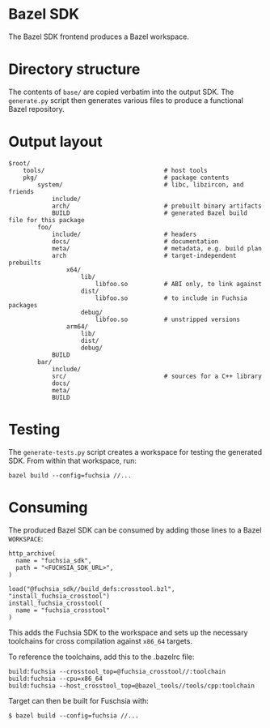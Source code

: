 Bazel SDK
=========

The Bazel SDK frontend produces a Bazel workspace.

# Directory structure

The contents of `base/` are copied verbatim into the output SDK. The
`generate.py` script then generates various files to produce a functional Bazel
repository.

# Output layout

```
$root/
    tools/                                 # host tools
    pkg/                                   # package contents
        system/                            # libc, libzircon, and friends
            include/
            arch/                          # prebuilt binary artifacts
            BUILD                          # generated Bazel build file for this package
        foo/
            include/                       # headers
            docs/                          # documentation
            meta/                          # metadata, e.g. build plan
            arch                           # target-independent prebuilts
                x64/
                    lib/
                        libfoo.so          # ABI only, to link against
                    dist/
                        libfoo.so          # to include in Fuchsia packages
                    debug/
                        libfoo.so          # unstripped versions
                arm64/
                    lib/
                    dist/
                    debug/
            BUILD
        bar/
            include/
            src/                           # sources for a C++ library
            docs/
            meta/
            BUILD
```

# Testing

The `generate-tests.py` script creates a workspace for testing the generated
SDK. From within that workspace, run:
```
bazel build --config=fuchsia //...
```

# Consuming

The produced Bazel SDK can be consumed by adding those lines to a Bazel
`WORKSPACE`:

```
http_archive(
  name = "fuchsia_sdk",
  path = "<FUCHSIA_SDK_URL>",
)

load("@fuchsia_sdk//build_defs:crosstool.bzl", "install_fuchsia_crosstool")
install_fuchsia_crosstool(
  name = "fuchsia_crosstool"
)
```

This adds the Fuchsia SDK to the workspace and sets up the necessary toolchains
for cross compilation against `x86_64` targets.

To reference the toolchains, add this to the .bazelrc file:

```
build:fuchsia --crosstool_top=@fuchsia_crosstool//:toolchain
build:fuchsia --cpu=x86_64
build:fuchsia --host_crosstool_top=@bazel_tools//tools/cpp:toolchain
```

Target can then be built for Fuschsia with:

```
$ bazel build --config=fuchsia //...
```
